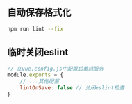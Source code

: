 ## 自动保存格式化
```bash
npm run lint --fix
```
## 临时关闭eslint
```js
// 在vue.config.js中配置后重启服务
module.exports = {
	// ...其他配置
	lintOnSave: false // 关闭eslint检查
}
```